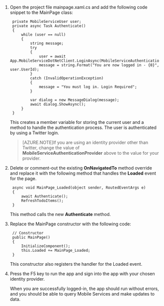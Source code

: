 1. Open the project file mainpage.xaml.cs and add the following code snippet to the MainPage class:
	
        private MobileServiceUser user;
        private async Task Authenticate()
        {
            while (user == null)
            {
                string message;
                try
                {
                    user = await App.MobileServiceDotNetClient.LoginAsync(MobileServiceAuthenticationProvider.Twitter);
                    message = string.Format("You are now logged in - {0}", user.UserId);
                }
                catch (InvalidOperationException)
                {
                    message = "You must log in. Login Required";
                }

                var dialog = new MessageDialog(message);
                await dialog.ShowAsync();
            }
        }

    This creates a member variable for storing the current user and a method to handle the authentication process. The user is authenticated by using a Twitter login.

    >[AZURE.NOTE]If you are using an identity provider other than Twitter, change the value of <strong>MobileServiceAuthenticationProvider</strong> above to the value for your provider.</p>
    </div>

2. Delete or comment-out the existing **OnNavigatedTo** method override and replace it with the following method that handles the **Loaded** event for the page. 

        async void MainPage_Loaded(object sender, RoutedEventArgs e)
        {
            await Authenticate();
            RefreshTodoItems();
        }

   	This method calls the new **Authenticate** method. 

3. Replace the MainPage constructor with the following code:

        // Constructor
        public MainPage()
        {
            InitializeComponent();
            this.Loaded += MainPage_Loaded;
        }

   	This constructor also registers the handler for the Loaded event.
		
4. Press the F5 key to run the app and sign into the app with your chosen identity provider. 

   	When you are successfully logged-in, the app should run without errors, and you should be able to query Mobile Services and make updates to data.
